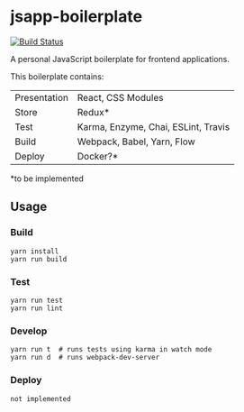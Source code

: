# jsapp-boilerplate

[![Build Status](https://travis-ci.org/gyng/jsapp-boilerplate.svg?branch=master)](https://travis-ci.org/gyng/jsapp-boilerplate)

A personal JavaScript boilerplate for frontend applications.

This boilerplate contains:

|              |                                         |
|--------------|-----------------------------------------|
| Presentation | React, CSS Modules                      |
| Store        | Redux*                                  |
| Test         | Karma, Enzyme, Chai, ESLint, Travis     |
| Build        | Webpack, Babel, Yarn, Flow              |
| Deploy       | Docker?*                                |

*to be implemented

## Usage

### Build

    yarn install
    yarn run build

### Test

    yarn run test
    yarn run lint

### Develop

    yarn run t  # runs tests using karma in watch mode
    yarn run d  # runs webpack-dev-server

### Deploy

    not implemented
